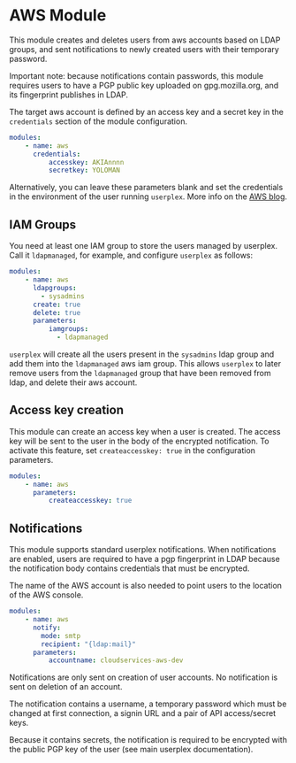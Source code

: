 AWS Module
==========
This module creates and deletes users from aws accounts based on LDAP groups,
and sent notifications to newly created users with their temporary password.

Important note: because notifications contain passwords, this module requires
users to have a PGP public key uploaded on gpg.mozilla.org, and its fingerprint
publishes in LDAP.

The target aws account is defined by an access key and a secret key in the
`credentials` section of the module configuration.

```yaml
modules:
    - name: aws
      credentials:
          accesskey: AKIAnnnn
          secretkey: YOLOMAN
```
Alternatively, you can leave these parameters blank and set the credentials
in the environment of the user running `userplex`. More info on the [AWS blog](http://blogs.aws.amazon.com/security/post/Tx3D6U6WSFGOK2H/A-New-and-Standardized-Way-to-Manage-Credentials-in-the-AWS-SDKs).

IAM Groups
----------
You need at least one IAM group to store the users managed by userplex. Call
it `ldapmanaged`, for example, and configure `userplex` as follows:

```yaml
modules:
    - name: aws
      ldapgroups:
        - sysadmins
      create: true
      delete: true
      parameters:
          iamgroups:
            - ldapmanaged
```
`userplex` will create all the users present in the `sysadmins` ldap group
and add them into the `ldapmanaged` aws iam group. This allows `userplex`
to later remove users from the `ldapmanaged` group that have been removed
from ldap, and delete their aws account.

Access key creation
-------------------
This module can create an access key when a user is created. The access key will
be sent to the user in the body of the encrypted notification. To activate this
feature, set `createaccesskey: true` in the configuration parameters.

```yaml
modules:
    - name: aws
      parameters:
          createaccesskey: true
```

Notifications
-------------
This module supports standard userplex notifications. When notifications are
enabled, users are required to have a pgp fingerprint in LDAP because the
notification body contains credentials that must be encrypted.

The name of the AWS account is also needed to point users to the location of the
AWS console.

```yaml
modules:
    - name: aws
      notify:
        mode: smtp
        recipient: "{ldap:mail}"
      parameters:
          accountname: cloudservices-aws-dev

```
Notifications are only sent on creation of user accounts. No notification is
sent on deletion of an account.

The notification contains a username, a temporary password which must be changed
at first connection, a signin URL and a pair of API access/secret keys.

Because it contains secrets, the notification is required to be encrypted with
the public PGP key of the user (see main userplex documentation).
